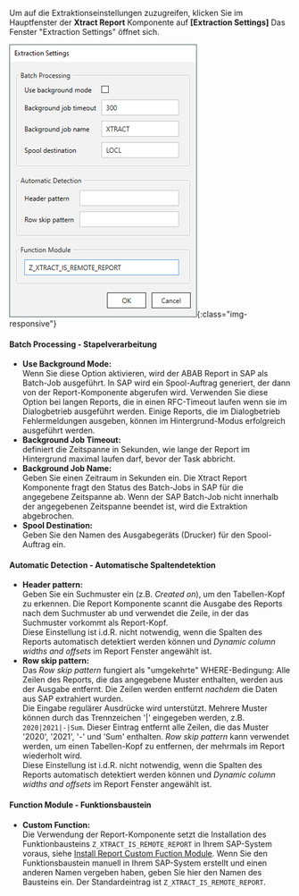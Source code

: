 Um auf die Extraktionseinstellungen zuzugreifen, klicken Sie im Hauptfenster der **Xtract Report** Komponente auf **[Extraction Settings]**
Das Fenster "Extraction Settings" öffnet sich.

![Report-Extraction-Settings](/img/content/Report-Extraction-Settings.png){:class="img-responsive"}

#### Batch Processing - Stapelverarbeitung

- **Use Background Mode:**<br>
Wenn Sie diese Option aktivieren, wird der ABAB Report in SAP als Batch-Job ausgeführt.
In SAP wird ein Spool-Auftrag generiert, der dann von der Report-Komponente abgerufen wird.
Verwenden Sie diese Option bei langen Reports, die in einen RFC-Timeout laufen wenn sie im Dialogbetrieb ausgeführt werden.
Einige Reports, die im Dialogbetrieb Fehlermeldungen ausgeben, können im Hintergrund-Modus erfolgreich ausgeführt werden.
- **Background Job Timeout:**<br>
definiert die Zeitspanne in Sekunden, wie lange der Report im Hintergrund maximal laufen darf, bevor der Task abbricht.
- **Background Job Name:**<br>
Geben Sie einen Zeitraum in Sekunden ein.
Die Xtract Report Komponente fragt den Status des Batch-Jobs in SAP für die angegebene Zeitspanne ab.
Wenn der SAP Batch-Job nicht innerhalb der angegebenen Zeitspanne beendet ist, wird die Extraktion abgebrochen.
- **Spool Destination:**<br>
Geben Sie den Namen des Ausgabegeräts (Drucker) für den Spool-Auftrag ein.

#### Automatic Detection - Automatische Spaltendetektion

- **Header pattern:**<br>
Geben Sie ein Suchmuster ein (z.B. *Created on*), um den Tabellen-Kopf zu erkennen. 
Die Report Komponente scannt die Ausgabe des Reports nach dem Suchmuster ab und verwendet die Zeile, in der das Suchmuster vorkommt als Report-Kopf.<br>
Diese Einstellung ist i.d.R. nicht notwendig, wenn die Spalten des Reports automatisch detektiert werden können und *Dynamic column widths and offsets* im Report Fenster angewählt ist.
- **Row skip pattern:**<br>
Das *Row skip pattern* fungiert als "umgekehrte" WHERE-Bedingung:
Alle Zeilen des Reports, die das angegebene Muster enthalten, werden aus der Ausgabe entfernt.
Die Zeilen werden entfernt *nachdem* die Daten aus SAP extrahiert wurden.<br>
Die Eingabe regulärer Ausdrücke wird unterstützt.
Mehrere Muster können durch das Trennzeichen '|' eingegeben werden, z.B. `2020|2021|-|Sum`.
Dieser Eintrag entfernt alle Zeilen, die das Muster '2020', '2021', '-' und 'Sum' enthalten.
*Row skip pattern* kann verwendet werden, um einen Tabellen-Kopf zu entfernen, der mehrmals im Report wiederholt wird.<br>
Diese Einstellung ist i.d.R. nicht notwendig, wenn die Spalten des Reports automatisch detektiert werden können und *Dynamic column widths and offsets* im Report Fenster angewählt ist.

#### Function Module - Funktionsbaustein

- **Custom Function:**<br>
Die Verwendung der Report-Komponente setzt die Installation des Funktionbausteins `Z_XTRACT_IS_REMOTE_REPORT` in Ihrem SAP-System voraus, siehe [Install Report Custom Fuction Module](../sap-customizing/report-funktionsbaustein-installieren).
Wenn Sie den Funktionsbaustein manuell in Ihrem SAP-System erstellt und einen anderen Namen vergeben haben, geben Sie hier den Namen des Bausteins ein.
Der Standardeintrag ist `Z_XTRACT_IS_REMOTE_REPORT`.
